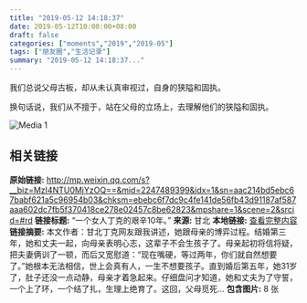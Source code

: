 ```yaml
---
title: "2019-05-12 14:18:37"
date: 2019-05-12T10:00:00+08:00
draft: false
categories: ["moments","2019","2019-05"]
tags: ["朋友圈","生活记录"]
summary: "2019-05-12 14:18:37..."
---
```


我们总说父母古板，却从未认真审视过，自身的狭隘和固执。

换句话说，我们从不擅于，站在父母的立场上，去理解他们的狭隘和固执。

![Media 1](/Moments/photos/2019-05-12/201905121418370.jpg)

## 相关链接

**原始链接:** http://mp.weixin.qq.com/s?__biz=MzI4NTU0MjYzOQ==&mid=2247489399&idx=1&sn=aac214bd5ebc67babf621a5c96954b03&chksm=ebebc6f7dc9c4fe141de56fb43d91187af587aaa602dc7fb5f370418ce278e02457c8be62823&mpshare=1&scene=2&srcid=#rd
**链接标题:** “一个女人丁克的艰辛10年。”
**来源:** 甘北
**本地链接:** [查看完整内容](/link_content/2019/05/2019-05-12/link_content/)
**链接摘要:** 本文作者：甘北丁克网友跟我讲述，她跟母亲的博弈过程。结婚第三年，她和丈夫一起，向母亲表明心志，这辈子不会生孩子了。母亲起初将信将疑，把夫妻俩训了一顿，而后又宽慰道：“现在嘴硬，等过两年，你们就自然想要了。”她根本无法相信，世上会真有人，一生不想要孩子。直到婚后第五年，她31岁了，肚子还没一点动静，母亲才着急起来。仔细盘问才知道，她和丈夫为了守誓，一个上了环，一个结了扎，生理上绝育了。这回，父母觅死...
**包含图片:** 8 张

